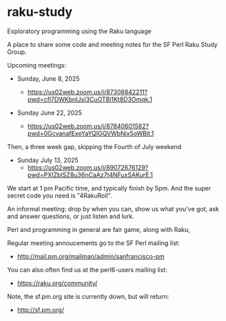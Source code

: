 # raku-study
Exploratory programming using the Raku language

A place to share some code and meeting notes for the SF Perl Raku Study Group.

Upcoming meetings:

*  Sunday, June 8, 2025 
    *  https://us02web.zoom.us/j/87308842211?pwd=cfl7DWKbnIJsI3CuOTBl1Kt8D3Omqk.1

*  Sunday June 22, 2025 
    *  https://us02web.zoom.us/j/87840601582?pwd=0GcvanafExeYaYQIGQVWbNix5oWBit.1

Then, a three week gap, skipping the Fourth of July weekend
*  Sunday July 13, 2025
    *  https://us02web.zoom.us/j/89072676129?pwd=PXIZbISZ8u36nCaAz7t4NFuxSAKurE.1

We start at 1 pm Pacific time, and typically finish by 5pm.
And the super secret code you need is "4RakuRoll".

An informal meeting: drop by when you can, show us what you've got,
ask and answer questions, or just listen and lurk.

Perl and programming in general are fair game, along with Raku, 

Regular meeting annoucements go to the SF Perl mailing list:

*  http://mail.pm.org/mailman/admin/sanfrancisco-pm

You can also often find us at the perl6-users mailing list:

*  https://raku.org/community/


Note, the sf.pm.org site is currently down, but will return:

*  http://sf.pm.org/


